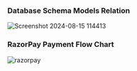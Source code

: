 ### Database Schema Models Relation
![Screenshot 2024-08-15 114413](https://github.com/user-attachments/assets/8809919d-0bec-4e5f-b563-39a567b4b7a1)

### RazorPay Payment Flow Chart

![razorpay](https://github.com/user-attachments/assets/201508e9-7f03-48bf-85fc-426b8dbb3fff)
